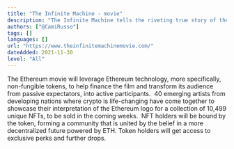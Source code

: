 ```yaml
---
title: "The Infinite Machine - movie"
description: "The Infinite Machine tells the riveting true story of the creation of Ethereum, the second-largest cryptocurrency and most active blockchain network"
authors: ["@CamiRusso"]
tags: []
languages: []
url: "https://www.theinfinitemachinemovie.com/"
dateAdded: 2021-11-30
level: "All"
---
```


The Ethereum movie will leverage Ethereum technology, more specifically, non-fungible tokens, to help finance the film and transform its audience from passive expectators, into active participants. 
‍
40 emerging artists from developing nations where crypto is life-changing have come together to showcase their interpretation of the Ethereum logo for a collection of 10,499 unique NFTs, to be sold in the coming weeks.
‍
NFT holders will be bound by the token, forming a community that is united by the belief in a more decentralized future powered by ETH. Token holders will get access to exclusive perks and further drops.